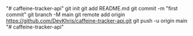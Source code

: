 "# caffeine-tracker-api"  git init git add README.md git commit -m "first commit" git branch -M main git remote add origin https://github.com/DevKhris/caffeine-tracker-api.git git push -u origin main
"# caffeine-tracker-api" 
